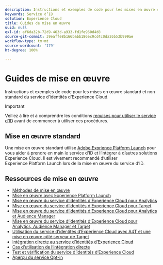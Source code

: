 ```yaml
---
description: Instructions et exemples de code pour les mises en œuvre standard et non standard du service d’identités d’Experience Cloud.
keywords: Service d’ID
solution: Experience Cloud
title: Guides de mise en œuvre
uuid: null
exl-id: af6da32b-72d9-463d-a933-fd1fe960d4d8
source-git-commit: 39eaffe8b166babb186ec9cd4c0da26b53b999ae
workflow-type: tm+mt
source-wordcount: '179'
ht-degree: 100%

---
```


# Guides de mise en œuvre

Instructions et exemples de code pour les mises en œuvre standard et non standard du service d’identités d’Experience Cloud.

>[!IMPORTANT]
>
>Veillez à lire et à comprendre les conditions [requises pour utiliser le service d’ID](../reference/requirements.md) avant de commencer à utiliser ces procédures.

## Mise en œuvre standard

Une mise en œuvre standard utilise [Adobe Exprience Platform Launch](https://experienceleague.adobe.com/docs/experience-platform/tags/home.html?lang=fr) pour vous aider à prendre en main le service d’ID et l’intégrer à d’autres solutions Experience Cloud. Il est vivement recommandé d’utiliser Experience Platform Launch lors de la mise en œuvre du service d’ID.

## Ressources de mise en œuvre

* [Méthodes de mise en œuvre](implementation-methods.md)
* [Mise en œuvre avec Experience Platform Launch](ecid-implement-with-launch.md)
* [Mise en œuvre du service d’identités d’Experience Cloud pour Analytics](setup-analytics.md)
* [Mise en œuvre du service d’identités d’Experience Cloud pour Target](setup-target.md)
* [Mise en œuvre du service d’identités d’Experience Cloud pour Analytics et Audience Manager](setup-aam-analytics.md)
* [Mise en œuvre du service d’identités d’Experience Cloud pour Analytics, Audience Manager et Target](setup-aam-analytics-target.md)
* [Utilisation du service d’identités d’Experience Cloud avec A4T et une mise en œuvre côté serveur de Target](ecid-a4t-target.md)
* [Intégration directe au service d’identités d’Experience Cloud](direct-integration.md)
* [Cas d’utilisation de l’intégration directe](direct-integration-examples.md)
* [Test et vérification du service d’identités d’Experience Cloud](test-verify.md)
* [Aperçu du service Opt-in](opt-in-service/optin-overview.md)
